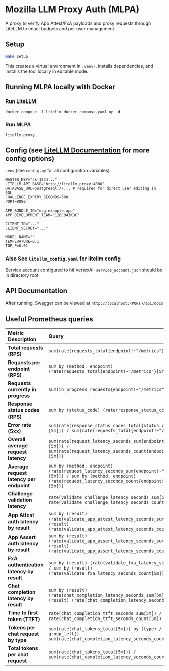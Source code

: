 # Mozilla LLM Proxy Auth (MLPA)

A proxy to verify App Attest/FxA payloads and proxy requests through LiteLLM to enact budgets and per user management.

## Setup

```bash
make setup
```

This creates a virtual environment in `.venv/`, installs dependencies, and installs the tool locally in editable mode.

## Running MLPA locally with Docker

### Run LiteLLM

`docker compose -f litellm_docker_compose.yaml up -d`

### Run MLPA

`litellm-proxy`

## Config (see [LiteLLM Documentation](https://docs.litellm.ai/docs/simple_proxy_old_doc) for more config options)

`.env` (see `config.py` for all configuration variables)

```
MASTER_KEY="sk-1234..."
LITELLM_API_BASE="http://litellm.proxy:4000"
DATABASE_URL=postgresql://... # required for direct user editing in SQL
CHALLENGE_EXPIRY_SECONDS=300
PORT=8080

APP_BUNDLE_ID="org.example.app"
APP_DEVELOPMENT_TEAM="12BC943KDC"

CLIENT_ID="..."
CLIENT_SECRET="..."

MODEL_NAME=""
TEMPERATURE=0.1
TOP_P=0.01
```

### Also See `litellm_config.yaml` for litellm config

Service account configured to hit VertexAI: `service_account.json` should be in directory root

## API Documentation

After running, Swagger can be viewed at `http://localhost:<PORT>/api/docs`

## Useful Prometheus queries

| Metric Description                       | Query                                                                                                                                                                                  |
| :--------------------------------------- | :------------------------------------------------------------------------------------------------------------------------------------------------------------------------------------- |
| **Total requests (RPS)**                 | `sum(rate(requests_total{endpoint!~"/metrics"}[5m]))`                                                                                                                                  |
| **Requests per endpoint (RPS)**          | `sum by (method, endpoint) (rate(requests_total{endpoint!~"/metrics"}[5m]))`                                                                                                           |
| **Requests currently in progress**       | `sum(in_progress_requests{endpoint!~"/metrics"})`                                                                                                                                      |
| **Response status codes (RPS)**          | `sum by (status_code) (rate(response_status_codes_total[5m]))`                                                                                                                         |
| **Error rate (5xx)**                     | `sum(rate(response_status_codes_total{status_code=~"5.."}[5m])) / sum(rate(requests_total{endpoint!~"/metrics"}[5m]))`                                                                 |
| **Overall average request latency**      | `sum(rate(request_latency_seconds_sum{endpoint!~"/metrics"}[5m])) / sum(rate(request_latency_seconds_count{endpoint!~"/metrics"}[5m]))`                                                |
| **Average request latency per endpoint** | `sum by (method, endpoint) (rate(request_latency_seconds_sum{endpoint!~"/metrics"}[5m])) / sum by (method, endpoint) (rate(request_latency_seconds_count{endpoint!~"/metrics "}[5m]))` |
| **Challenge validation latency**         | `rate(validate_challenge_latency_seconds_sum[5m]) / rate(validate_challenge_latency_seconds_count[5m])`                                                                                |
| **App Attest auth latency by result**    | `sum by (result) (rate(validate_app_attest_latency_seconds_sum[5m])) / sum by (result) (rate(validate_app_attest_latency_seconds_count[5m]))`                                          |
| **App Assert auth latency by result**    | `sum by (result) (rate(validate_app_assert_latency_seconds_sum[5m])) / sum by (result) (rate(validate_app_assert_latency_seconds_count[5m]))`                                          |
| **FxA authentication latency by result** | `sum by (result) (rate(validate_fxa_latency_seconds_sum[5m])) / sum by (result) (rate(validate_fxa_latency_seconds_count[5m]))`                                                        |
| **Chat completion latency by result**    | `sum by (result) (rate(chat_completion_latency_seconds_sum[5m])) / sum by (result) (rate(chat_completion_latency_seconds_count[5m]))`                                                  |
| **Time to first token (TTFT)**           | `rate(chat_completion_ttft_seconds_sum[5m]) / rate(chat_completion_ttft_seconds_count[5m])`                                                                                            |
| **Tokens per chat request by type**      | `sum(rate(chat_tokens_total[5m])) by (type) / on() group_left() sum(rate(chat_completion_latency_seconds_count[5m]))`                                                                  |
| **Total tokens per chat request**        | `sum(rate(chat_tokens_total[5m])) / sum(rate(chat_completion_latency_seconds_count[5m]))`                                                                                              |
